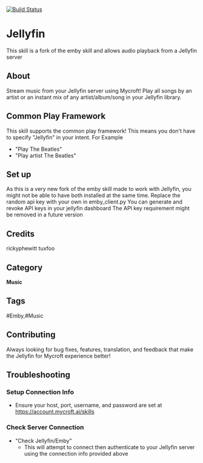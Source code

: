 [![Build Status](https://travis-ci.com/tuxfoo/jellyfin-skill.svg?branch=master)](https://github.com/tuxfoo/jellyfin-skill)
# Jellyfin
This skill is a fork of the emby skill and allows audio playback from a Jellyfin server

## About
Stream music from your Jellyfin server using Mycroft! Play all songs by an artist or an instant mix of any artist/album/song in your Jellyfin library.

## Common Play Framework
This skill supports the common play framework! This means you don't have to specify "Jellyfin" in your intent. For Example
* "Play The Beatles"
* "Play artist The Beatles"

## Set up
As this is a very new fork of the emby skill made to work with Jellyfin, you might not be able to have both installed at the same time.
Replace the random api key with your own in emby_client.py
You can generate and revoke API keys in your jellyfin dashboard
The API key requirement might be removed in a future version

## Credits
rickyphewitt
tuxfoo

## Category
**Music**

## Tags
#Emby,#Music

## Contributing
Always looking for bug fixes, features, translation, and feedback that make the Jellyfin for Mycroft experience better!

## Troubleshooting
### Setup Connection Info
* Ensure your host, port, username, and password are set at https://account.mycroft.ai/skills
### Check Server Connection
* "Check Jellyfin/Emby"
    * This will attempt to connect then authenticate to your Jellyfin server using the connection info provided above
